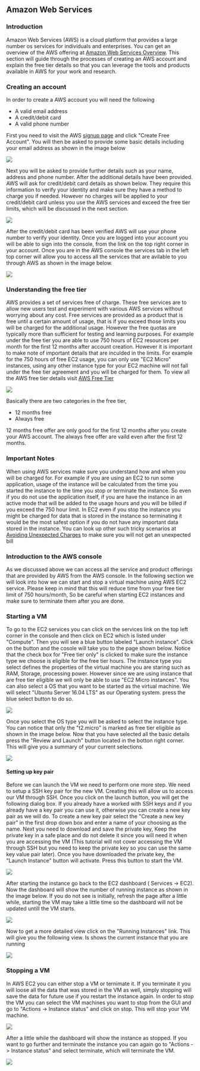 ## Amazon Web Services

### Introduction
Amazon Web Services (AWS) is a cloud platform that provides a large number os services for individuals and enterprises. You can get an overview of the 
AWS offering at [Amazon Web Services Overview](aws.md). This section will guide through the processes of creating an AWS account and explain the free tier 
details so that you can leverage the tools and products available in AWS for your work and research.

### Creating an account

In order to create a AWS account you will need the following

* A valid email address
* A credit/debit card
* A valid phone number

First you need to visit the AWS [signup page](https://aws.amazon.com/free/) and click "Create Free Account". You will then be asked to provide some basic details
including your email address as shown in the image below

![](images/aws_signup_page.png)

Next you will be asked to provide further details such as your name, address and phone number. After the additional details have been provided. AWS will ask for 
credit/debit card details as shown below. They require this information to verify your identity and make sure they have a method to charge you if needed. However no charges will be applied 
to your credit/debit card unless you use the AWS services and exceed the free tier limits, which will be discussed in the next section.

![](images/creditcard_details.png)

After the credit/debit card has been verified AWS will use your phone number to verify your identity. Once you are logged into your account you will be able to sign into the console, from the link on the top
right corner in your account. Once you are in the AWS console the services tab in the left top corner will allow you to access all the services that are avilable to you through AWS as shown in the image below.

![](images/aws_console.png)

### Understanding the free tier

AWS provides a set of services free of charge. These free services are to allow new users test and experiment with various AWS services without worrying about any cost. 
Free services are provided as a product that is free until a certain amount of usage, that is if you exceed those limits you will be charged for the additional usage. However the
free quotas are typically more than sufficient for testing and learning purposes. For example under the free tier you are able to use 750 hours of EC2 resources per month for the first 12 months
after account creation. However it is important to make note of important details that are inculded in the limits. For example for the 750 hours of free EC2 usage, you can only use "EC2 Micro" instances, 
using any other instance type for your EC2 machine will not fall under the free tier agreement and you will be charged for them. To view all the AWS free tier details visit [AWS Free Tier](https://aws.amazon.com/free/)

![](images/freetier.png)

Basically there are two categories in the free tier, 

* 12 months free
* Always free

12 months free offer are only good for the first 12 months after you create your AWS account. The always free offer are vaild even after the first 12 months.

### Important Notes

When using AWS services make sure you understand how and when you will be charged for. For example if you are using an EC2 to run some application, usage of the instance
will be calculated from the time you started the instance to the time you stop or terminate the instance. So even if you do not use the application itself, if you are have the instance in 
an active mode that will be added to the usage hours and you will be billed if you exceed the 750 hour limit. In EC2 even if you stop the instance you might be charged for data that is stored
in the instance so terminating it would be the most safest option if you do not have any important data stored in the instance. You can look up other such tricky scenarios at [Avoiding Unexpected Charges](https://docs.aws.amazon.com/awsaccountbilling/latest/aboutv2/checklistforunwantedcharges.html)
to make sure you will not get an unexpected bill

### Introduction to the AWS console

As we discussed above we can access all the service and product offerings that are provided by AWS from the AWS console. In the following section we will look into how we can 
start and stop a virtual machine using AWS EC2 service. Please keep in mind that this will reduce time from your free tier limit of 750 hours/month, So be careful when starting EC2 instances and
make sure to terminate them after you are done.

### Starting a VM

To go to the EC2 services you can click on the services link on the top left corner in the console and then click on EC2 which is listed under "Compute". Then you will see a blue button labeled "Launch instance".
Click on the button and the cosole will take you to the page shown below. Notice that the check box for "Free tier only" is clicked to make sure the instance type we choose is eligible for the free tier hours.
The instance type you select defines the properties of the virtual machine you are staring such as RAM, Storage, processing power. However since we are using instance that are free tier eligible
we will only be able to use "EC2 Micro instances". You can also select a OS that you want to be started as the virtual machine. We will select "Ubuntu Server 16.04 LTS" as our Operating system. press the blue select
button to do so.

![](images/launch_instance.png)

Once you select the OS type you will be asked to select the instance type. You can notice that only the "t2.micro" is marked as free tier eligible as shown in the image below. Now that you have selected
all the basic details press the "Review and Launch" button located in the botton right corner. This will give you a summary of your current selections.

![](images/instance_type.png)

#### Setting up key pair

Before we can launch the VM we need to perform one more step. We need to setup a SSH key pair for the new VM. Creating this will allow us to access our VM through SSH. Once you click on the launch button, you will get
the following dialog box. If you already have a worked with SSH keys and if you already have a key pair you can use it, otherwise you can create a new key pair as we will do. To create a new key pair select the "Create a new key pair"
in the first drop down box and enter a name of your choosing as the name. Next you need to download and save the private key, Keep the private key in a safe place and do not delete it since you will need it when you are
accessing the VM (This tutorial will not cover accessing the VM through SSH but you need to keep the private key so you can use the same key value pair later). Once you have downloaded the private key, the "Launch Instance" button will activate.
Press this button to start the VM.

![](images/keypair.png)

After starting the instance go back to the EC2 dashboard ( Services -> EC2). Now the dashboard will show the number of running instance as shown in the image below. If you do not see is initially, refresh the page after
a little while, starting the VM may take a little time so the dashboard will not be updated untill the VM starts.

![](images/running_instance.png)

Now to get a more detailed view click on the "Running Instances" link. This will give you the following view. Is shows the current instance that you are running

![](images/running_instance2.png)

### Stopping a VM

In AWS EC2 you can either stop a VM or ternimate it. If you terminate it you will loose all the data that was stored in the VM as well, simply stopping will save the data for future use if you restart the instance again.
In order to stop the VM you can select the VM machines you want to stop from the GUI and go to "Actions -> Instance status" and click on stop. This will stop your VM machine.

![](images/instance_stop.png)

After a little while the dashboard will show the instance as stopped. If you want to go further and terminate the instance you can again go to "Actions -> Instance status" and select terminate, which will terminate the VM. 

![](images/stopped_instance.png)

